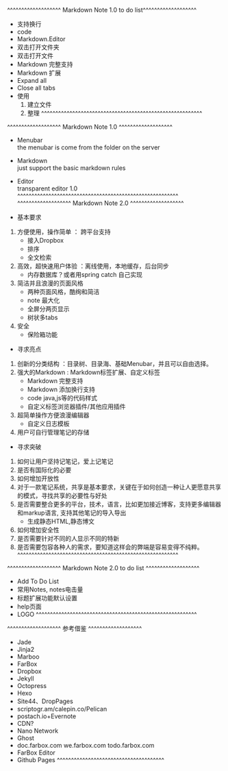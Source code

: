 ^^^^^^^^^^^^^^^^^^^ Markdown Note 1.0 to do list^^^^^^^^^^^^^^^^^^^
- 支持换行
- code
- Markdown.Editor
- 双击打开文件夹
- 双击打开文件
- Markdown 完整支持
- Markdown 扩展
- Expand all
- Close all tabs
- 使用
	1. 建立文件
	1. 整理
^^^^^^^^^^^^^^^^^^^^^^^^^^^^^^^^^^^^^^^^^^^^^^^^^^^^^^^^^

^^^^^^^^^^^^^^^^^^^ Markdown Note 1.0 ^^^^^^^^^^^^^^^^^^^
- Menubar  
	the menubar is come from the folder on the server
- Markdown  
	just support the basic markdown rules
- Editor  
	transparent editor 1.0 
^^^^^^^^^^^^^^^^^^^^^^^^^^^^^^^^^^^^^^^^^^^^^^^^^^^^^^^^^
^^^^^^^^^^^^^^^^^^^ Markdown Note 2.0 ^^^^^^^^^^^^^^^^^^^

- 基本要求
1. 方便使用，操作简单 ： 跨平台支持
	- 接入Dropbox
	- 排序
	- 全文检索
2. 高效，超快速用户体验 ：离线使用，本地缓存，后台同步
	- 内存数据库？或者用spring catch 自己实现
3. 简洁并且浪漫的页面风格
	- 两种页面风格，酷绚和简洁
	- note 最大化
	- 全屏分两页显示
	- 树状多tabs
4. 安全
	- 保险箱功能

- 寻求亮点
1. 创新的分类结构 ：目录树、目录海、基础Menubar，并且可以自由选择。
2. 强大的Markdown : Markdown标签扩展、自定义标签
	- Markdown 完整支持
	- Markdown 添加换行支持
	- code java,js等的代码样式
	- 自定义标签浏览器插件/其他应用插件
3. 超简单操作方便浪漫编辑器
	- 自定义日志模板
4. 用户可自行管理笔记的存储

- 寻求突破
1. 如何让用户坚持记笔记，爱上记笔记
2. 是否有国际化的必要
3. 如何增加开放性
3. 对于一款笔记系统，共享是基本要求，关键在于如何创造一种让人更愿意共享的模式，寻找共享的必要性与好处
5. 是否需要整合更多的平台，技术，语言，比如更加接近博客，支持更多编辑器和markup语言, 支持其他笔记的导入导出
	- 生成静态HTML,静态博文
6. 如何增加安全性
7. 是否需要针对不同的人显示不同的特新
8. 是否需要包容各种人的需求，要知道这样会的弊端是容易变得不纯粹。
^^^^^^^^^^^^^^^^^^^^^^^^^^^^^^^^^^^^^^^^^^^^^^^^^^^^^^^^^	

^^^^^^^^^^^^^^^^^^^ Markdown Note 2.0 to do list ^^^^^^^^^^^^^^^^^^^

- Add To Do List
- 常用Notes, notes电击量
- 标题扩展功能默认设置
- help页面
- LOGO
^^^^^^^^^^^^^^^^^^^^^^^^^^^^^^^^^^^^^^^^^^^^^^^^^^^^^^^^^

^^^^^^^^^^^^^^^^^^^ 参考借鉴 ^^^^^^^^^^^^^^^^^^^
- Jade
- Jinja2
- Marboo
- FarBox
- Dropbox
- Jekyll
- Octopress
- Hexo
- Site44、DropPages
- scriptogr.am/calepin.co/Pelican
- postach.io+Evernote
- CDN?
- Nano Network
- Ghost
- doc.farbox.com we.farbox.com todo.farbox.com
- FarBox Editor
- Github Pages
^^^^^^^^^^^^^^^^^^^^^^^^^^^^^^^^^^^^^^